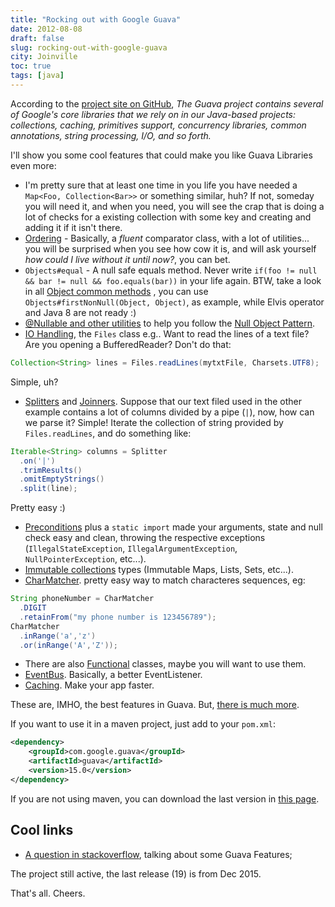```yaml
---
title: "Rocking out with Google Guava"
date: 2012-08-08
draft: false
slug: rocking-out-with-google-guava
city: Joinville
toc: true
tags: [java]
---
```


According to the [project site on GitHub](https://github.com/google/guava), *The Guava project contains several of Google's core libraries that we rely on in our Java-based projects: collections, caching, primitives support, concurrency libraries, common annotations, string processing, I/O, and so forth.*

I'll show you some cool features that could make you like Guava Libraries even more:

- I'm pretty sure that at least one time in you life you have needed a `Map<Foo, Collection<Bar>>` or something similar, huh? If not, someday you will need it, and when you need, you will see the crap that is doing a lot of checks for a existing collection with some key and creating and adding it if it isn't there.
- [Ordering](https://github.com/google/guava/wiki/OrderingExplained) - Basically, a *fluent* comparator class, with a lot of utilities... you will be surprised when you see how cow it is, and will ask yourself *how could I live without it until now?*, you can bet.
- `Objects#equal` - A null safe equals method. Never write `if(foo != null && bar != null && foo.equals(bar))` in your life again. BTW, take a look in all [Object common methods](https://github.com/google/guava/wiki/CommonObjectUtilitiesExplained) , you can use `Objects#firstNonNull(Object, Object)`, as example, while Elvis operator and Java 8 are not ready :)
- [@Nullable and other utilities](https://github.com/google/guava/wiki/UsingAndAvoidingNullExplained) to help you follow the [Null Object Pattern](http://en.wikipedia.org/wiki/Null_Object_pattern#Java).
- [IO Handling](https://github.com/google/guava/wiki/IOExplained), the `Files` class e.g.. Want to read the lines of a text file? Are you opening a BufferedReader? Don't do that:
```java
Collection<String> lines = Files.readLines(mytxtFile, Charsets.UTF8);
```

Simple, uh?

- [Splitters](https://github.com/google/guava/wiki/StringsExplained#splitter) and [Joinners](https://github.com/google/guava/wiki/StringsExplained#joiner). Suppose that our text filed used in the other example contains a lot of columns divided by a pipe (`|`), now, how can we parse it? Simple! Iterate the collection of string provided by `Files.readLines`, and do something like:
```java
Iterable<String> columns = Splitter
  .on('|')
  .trimResults()
  .omitEmptyStrings()
  .split(line);
```

Pretty easy :)

- [Preconditions](https://github.com/google/guava/wiki/PreconditionsExplained) plus a `static import` made your arguments, state and null check easy and clean, throwing the respective exceptions (`IllegalStateException`, `IllegalArgumentException`, `NullPointerException`, etc...).
- [Immutable collections](https://github.com/google/guava/wiki/ImmutableCollectionsExplained) types (Immutable Maps, Lists, Sets, etc...).
- [CharMatcher](https://github.com/google/guava/wiki/StringsExplained#charmatcher). pretty easy way to match characteres sequences, eg:
```java
String phoneNumber = CharMatcher
  .DIGIT
  .retainFrom("my phone number is 123456789");
CharMatcher
  .inRange('a','z')
  .or(inRange('A','Z'));
```
- There are also [Functional](https://github.com/google/guava/wiki/FunctionalExplained) classes, maybe you will want to use them.
- [EventBus](https://github.com/google/guava/wiki/EventBusExplained). Basically, a better EventListener.
- [Caching](https://github.com/google/guava/wiki/CachesExplained). Make your app faster.

These are, IMHO, the best features in Guava. But, [there is much more](https://github.com/google/guava/wiki).

If you want to use it in a maven project, just add to your `pom.xml`:

```xml
<dependency>
	<groupId>com.google.guava</groupId>
	<artifactId>guava</artifactId>
	<version>15.0</version>
</dependency>
```

If you are not using maven, you can download the last version in [this page](https://github.com/google/guava).

## Cool links

- [A question in stackoverflow](http://stackoverflow.com/questions/3759440/the-guava-library-for-java-what-are-its-most-useful-and-or-hidden-features#_=_), talking about some Guava Features;

The project still active, the last release (19) is from Dec 2015.

That's all. Cheers.
